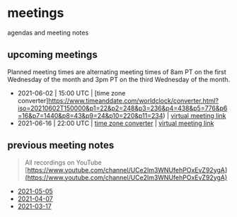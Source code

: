 # meetings
agendas and meeting notes

## upcoming meetings

Planned meeting times are alternating meeting times of 8am PT on the first Wednesday of the month and 3pm PT on the third Wednesday of the month.

* 2021-06-02 | 15:00 UTC | [time zone converter]https://www.timeanddate.com/worldclock/converter.html?iso=20210602T150000&p1=22&p2=248&p3=236&p4=438&p5=776&p6=16&p7=1440&p8=43&p9=24&p10=220&p11=234) | [virtual meeting link](https://teams.microsoft.com/l/meetup-join/19%3ameeting_MmRhN2UzY2ItODZkZi00ZDZjLWI3MTItODlmMjc1NmFjNjEw%40thread.v2/0?context=%7b%22Tid%22%3a%2272f988bf-86f1-41af-91ab-2d7cd011db47%22%2c%22Oid%22%3a%2285bc2986-6412-41c0-ab6d-98c80048fe64%22%7d)
* 2021-06-16 | 22:00 UTC | [time zone converter](https://www.timeanddate.com/worldclock/converter.html?iso=20210616T220000&p1=22&p2=248&p3=236&p4=438&p5=776&p6=16&p7=1440&p8=43&p9=24&p10=220&p11=234) | [virtual meeting link](https://teams.microsoft.com/l/meetup-join/19%3ameeting_Y2QxYzU0NjEtN2ZjNi00MGQ1LWJkMzUtZmQxZjZlZGZiYWZi%40thread.v2/0?context=%7b%22Tid%22%3a%2272f988bf-86f1-41af-91ab-2d7cd011db47%22%2c%22Oid%22%3a%2285bc2986-6412-41c0-ab6d-98c80048fe64%22%7d)

## previous meeting notes
> All recordings on YouTube [https://www.youtube.com/channel/UCe2lm3WNUfehPOxEvZ92ygA](https://www.youtube.com/channel/UCe2lm3WNUfehPOxEvZ92ygA)


* [2021-05-05](2021/2021-05-05.md)
* [2021-04-07](2021/2021-04-07.md)
* [2021-03-17](2021/2021-03-17.md)
